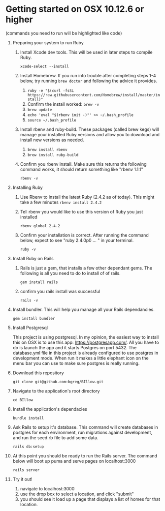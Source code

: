 # Getting started on OSX 10.12.6 or higher

(commands you need to run will be highlighted like code)

1) Preparing your system to run Ruby
	1) Install Xcode dev tools.  This will be used in later steps to compile Ruby.

		`xcode-select --install`

	2) Install Homebrew. If you run into trouble after completing steps 1-4 below,  try running `brew doctor` and following the advice it provides.

		1) `ruby -e "$(curl -fsSL https://raw.githubusercontent.com/Homebrew/install/master/install)"`
		2)  Confirm the install worked: `brew -v`
		2) `brew update`
		3) `echo 'eval "$(rbenv init -)"' >> ~/.bash_profile`
		4) `source ~/.bash_profile`

	3) Install rbenv and ruby-build.  These packages (called brew kegs) will manage your installed Ruby versions and allow you to download and install new versions as needed.
		1) `brew install rbenv`
		2) `brew install ruby-build`
	4) Confirm you rbenv install. Make sure this returns the following command works, it should return something like "rbenv 1.1.1"
		
		`rbenv -v`

2) Installing Ruby
	1) Use Rbenv to install the latest Ruby (2.4.2 as of today). This might take a few minutes
		`rbenv install 2.4.2`

	2) Tell rbenv you would like to use this version of Ruby you just installed
		
		`rbenv global 2.4.2`

	3) Confirm your installation is correct. After running the command below, expect to see "ruby 2.4.0p0 ... " in your terminal.
		
		`ruby -v`
3) Install Ruby on Rails
	1) Rails is just a gem, that installs a few other dependant gems. The following is all you need to do to install of of rails.
	
		`gem install rails`
		
	2) confirm you rails install was successful
		
		`rails -v`
		
4) Install bundler. This will help you manage all your Rails dependancies. 
	
	`gem install bundler`
	
5) Install Postgresql

	This project is using postgresql. In my opinion, the easiest way to install this on OSX is to use this app: https://postgresapp.com/.  All you have to do is launch the app and it starts Postgres on port 5432. The database.yml file in this project is already configured to use postgres in development mode. When run it makes a little elephant icon on the menu bar you can use to make sure postgres is really running. 
	
6) Download this repository
	 
	 `git clone git@github.com:bgreg/BIllow.git`
7) Navigate to the application's root directory
	 
	 `cd BIllow`
8) Install the application's dependacies
	 
	 `bundle install`
9) Ask Rails to setup it's database. This command will create databases in postgres for each environment, run migrations against development, and run the seed.rb file to add some data. 
	 
	 `rails db:setup`

10) At this point you should be ready to run the Rails server. The command below will boot up puma and serve pages on localhost:3000
	 
	 `rails server`
11) Try it out! 
	1) navigate to localhost:3000
	2) use the drop box to select a location, and click "submit"
	3) you should see it load up a page that displays a list of homes for that location. 




